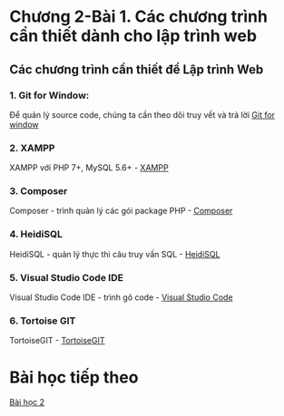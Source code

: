 # Chương 2-Bài 1. Các chương trình cần thiết dành cho lập trình web

## Các chương trình cần thiết để Lập trình Web

### 1. Git for Window:
Để quản lý source code, chúng ta cần theo dõi truy vết và trả lời [Git for window](https://git-scm.com/download/win)
### 2. XAMPP
XAMPP với PHP 7+, MySQL 5.6+ - [XAMPP](https://www.apachefriends.org/download.html)
### 3. Composer
Composer - trình quản lý các gói package PHP - [Composer](https://getcomposer.org/download/)
### 4. HeidiSQL
HeidiSQL - quản lý thực thi câu truy vấn SQL - [HeidiSQL](https://www.heidisql.com/download.php)
### 5. Visual Studio Code IDE
Visual Studio Code IDE - trình gõ code - [Visual Studio Code](https://code.visualstudio.com/)
### 6. Tortoise GIT
TortoiseGIT - [TortoiseGIT](https://tortoisegit.org/download/)

# Bài học tiếp theo
[Bài học 2](../Chapter2/Readme-Bai1.md)